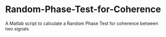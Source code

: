 # Random-Phase-Test-for-Coherence
A Matlab script to calculate a Random Phase Test for coherence between two signals
